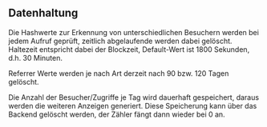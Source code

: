 ## Datenhaltung

Die Hashwerte zur Erkennung von unterschiedlichen Besuchern werden bei jedem Aufruf
geprüft, zeitlich abgelaufende werden dabei gelöscht. Haltezeit entspricht dabei
der Blockzeit, Default-Wert ist 1800 Sekunden, d.h. 30 Minuten.

Referrer Werte werden je nach Art derzeit nach 90 bzw. 120 Tagen gelöscht.

Die Anzahl der Besucher/Zugriffe je Tag wird dauerhaft gespeichert, daraus werden
die weiteren Anzeigen generiert. Diese Speicherung kann über das Backend gelöscht
werden, der Zähler fängt dann wieder bei 0 an.
